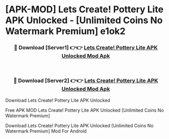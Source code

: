 # [APK-MOD] Lets Create! Pottery Lite APK Unlocked - [Unlimited Coins No Watermark Premium] e1ok2



<div align="center">
<h3>🔴 Download [Server1] 👉👉 <a href="https://momento.my/?title=Lets_Create!_Pottery_Lite_APK_Unlocked">Lets Create! Pottery Lite APK Unlocked Mod Apk</a></h3><br>

<h3>🔴 Download [Server2] 👉👉 <a href="https://momento.my/?title=Lets_Create!_Pottery_Lite_APK_Unlocked">Lets Create! Pottery Lite APK Unlocked Mod Apk</a></h3>
</div>



Download Lets Create! Pottery Lite APK Unlocked 

Free APK MOD Lets Create! Pottery Lite APK Unlocked [Unlimited Coins No Watermark Premium]

Download Lets Create! Pottery Lite APK Unlocked [Unlimited Coins No Watermark Premium] Mod For Android
